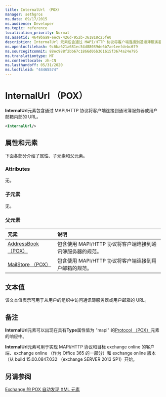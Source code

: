 ```yaml
---
title: InternalUrl （POX）
manager: sethgros
ms.date: 09/17/2015
ms.audience: Developer
ms.topic: reference
localization_priority: Normal
ms.assetid: 4649baa9-eec9-426d-952b-361818c25fe0
description: InternalUrl 元素包含通过 MAPI/HTTP 协议将客户端连接到通讯簿服务器或用户邮箱内部的 URL。
ms.openlocfilehash: 9c6ba621a681ec54d88089de6b7ae1eefdebc679
ms.sourcegitcommit: 88ec988f2bb67c1866d06b361615f3674a24e795
ms.translationtype: MT
ms.contentlocale: zh-CN
ms.lasthandoff: 05/31/2020
ms.locfileid: "44465574"
---
```

# <a name="internalurl-pox"></a>InternalUrl （POX）

**InternalUrl**元素包含通过 MAPI/HTTP 协议将客户端连接到通讯簿服务器或用户邮箱内部的 URL。 
  
```XML
<InternalUrl/>
```

## <a name="attributes-and-elements"></a>属性和元素

下面各部分介绍了属性、子元素和父元素。
  
### <a name="attributes"></a>Attributes

无。
  
### <a name="child-elements"></a>子元素

无。
  
### <a name="parent-elements"></a>父元素

|**元素**|**说明**|
|:-----|:-----|
|[AddressBook （POX）](addressbook-pox.md) <br/> |包含使用 MAPI/HTTP 协议将客户端连接到通讯簿服务器的规范。  <br/> |
|[MailStore （POX）](mailstore-pox.md) <br/> |包含使用 MAPI/HTTP 协议将客户端连接到用户邮箱的规范。  <br/> |
   
## <a name="text-value"></a>文本值

该文本值表示可用于从用户的组织中访问通讯簿服务器或用户邮箱的 URL。
  
## <a name="remarks"></a>备注

**InternalUrl**元素可以出现在具有**Type**属性值为 "mapi" 的[Protocol （POX）](protocol-pox.md)元素的响应中。 
  
**InternalUrl**元素可用于实现 MAPI/HTTP 协议和目标 exchange online 的客户端、exchange online （作为 Office 365 的一部分）和 exchange online 版本（从 build 15.00.0847.032 （exchange SERVER 2013 SP1）开始。 
  
## <a name="see-also"></a>另请参阅



[Exchange 的 POX 自动发现 XML 元素](pox-autodiscover-xml-elements-for-exchange.md)

